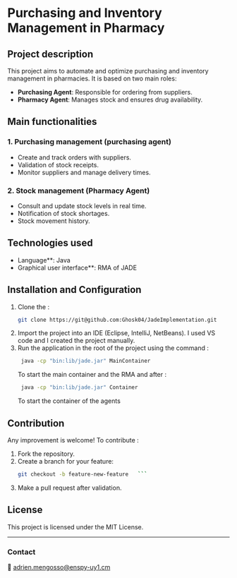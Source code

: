 # Purchasing and Inventory Management in Pharmacy

## Project description
This project aims to automate and optimize purchasing and inventory management in pharmacies. It is based on two main roles:
- **Purchasing Agent**: Responsible for ordering from suppliers.
- **Pharmacy Agent**: Manages stock and ensures drug availability.

## Main functionalities
### 1. Purchasing management (purchasing agent)
- Create and track orders with suppliers.
- Validation of stock receipts.
- Monitor suppliers and manage delivery times.

### 2. Stock management (Pharmacy Agent)
- Consult and update stock levels in real time.
- Notification of stock shortages.
- Stock movement history.

## Technologies used
- Language**: Java
- Graphical user interface**: RMA of JADE

## Installation and Configuration
1. Clone the :
   ```sh
   git clone https://git@github.com:Ghosk04/JadeImplementation.git
   ```
2. Import the project into an IDE (Eclipse, IntelliJ, NetBeans). I used VS code and I created the project manually. 
3. Run the application in the root of the project using the command :
   ```sh
    java -cp "bin:lib/jade.jar" MainContainer
   ```
     To start the main container and the RMA  and after :
   ```sh
    java -cp "bin:lib/jade.jar" Container
   ```
     To start the container of the agents 


## Contribution
Any improvement is welcome! To contribute :
1. Fork the repository.
2. Create a branch for your feature:
   ```sh
   git checkout -b feature-new-feature   ```
   ```
4. Make a pull request after validation.

## License
This project is licensed under the MIT License.

---
### Contact
📧 adrien.mengosso@enspy-uy1.cm
